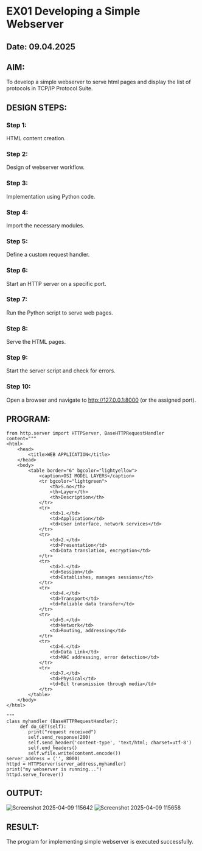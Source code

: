 # EX01 Developing a Simple Webserver
## Date: 09.04.2025

## AIM:
To develop a simple webserver to serve html pages and display the list of protocols in TCP/IP Protocol Suite.

## DESIGN STEPS:
### Step 1: 
HTML content creation.

### Step 2:
Design of webserver workflow.

### Step 3:
Implementation using Python code.

### Step 4:
Import the necessary modules.

### Step 5:
Define a custom request handler.

### Step 6:
Start an HTTP server on a specific port.

### Step 7:
Run the Python script to serve web pages.

### Step 8:
Serve the HTML pages.

### Step 9:
Start the server script and check for errors.

### Step 10:
Open a browser and navigate to http://127.0.0.1:8000 (or the assigned port).

## PROGRAM:
```
from http.server import HTTPServer, BaseHTTPRequestHandler 
content="""
<html>
    <head>
        <title>WEB APPLICATION</title>
    </head>
    <body>
        <table border="6" bgcolor="lightyellow">
            <caption>OSI MODEL LAYERS</caption>
            <tr bgcolor="lightgreen">
                <th>S.no</th>
                <th>Layer</th>
                <th>Description</th>
            </tr>
            <tr>
                <td>1.</td>
                <td>Application</td>
                <td>User interface, network services</td>
            </tr>
            <tr>
                <td>2.</td>
                <td>Presentation</td>
                <td>Data translation, encryption</td>
            </tr>
            <tr>
                <td>3.</td>
                <td>Session</td>
                <td>Establishes, manages sessions</td>
            </tr>
            <tr>
                <td>4.</td>
                <td>Transport</td>
                <td>Reliable data transfer</td>
            </tr>
            <tr>
                <td>5.</td>
                <td>Network</td>
                <td>Routing, addressing</td>
            </tr>
            <tr>
                <td>6.</td>
                <td>Data Link</td>
                <td>MAC addressing, error detection</td>
            </tr>
            <tr>
                <td>7.</td>
                <td>Physical</td>
                <td>Bit transmission through media</td>
            </tr>
        </table>
    </body>
</html>

"""
class myhandler (BaseHTTPRequestHandler):
     def do_GET(self):
        print("request received") 
        self.send_response(200)
        self.send_header('content-type', 'text/html; charset=utf-8')
        self.end_headers()
        self.wfile.write(content.encode())
server_address = ('', 8000)
httpd = HTTPServer(server_address,myhandler)
print("my webserver is running...")
httpd.serve_forever()
```
## OUTPUT:
![Screenshot 2025-04-09 115642](https://github.com/user-attachments/assets/4ec0ac4a-e8d9-46da-bdf6-6d1459bf20d3)
![Screenshot 2025-04-09 115658](https://github.com/user-attachments/assets/3061216f-94e8-4b94-bb6b-971d19e5bc75)


## RESULT:
The program for implementing simple webserver is executed successfully.
